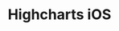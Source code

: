 ---
title:  Highcharts iOS
description: 我们强大的、坚如磐石的JavaScript图表库通过我们的Objective-C包装器可用于iOS。只需几行代码就能获得华丽的多点触摸图表。
buttons:
- name: 下载
  link: https://github.com/highcharts/highcharts-ios
  class: btn-primary
cover: /svg/iospage.svg
core-features: 
- title: Robust documentation
  content: We take great pride in creating developer-friendly  documentation and <a href="/ios/demo">demos</a> that make learning our tool a fun experience. <a href="https://api.highcharts.com/ios/highcharts/"> Our API documentation</a> contains descriptions of all the necessary classes and how to use them.  You will also find several <a href="https://www.highcharts.com/blog/posts/frameworks/ios/">"getting  started"</a> guides, as well as in-depth documentation of its features and options with live code.  As the infrastructure itself is intuitive, most developers will find it easy to use, even without  referencing the documentation.
- title: Vast chart collection
  content: Highcharts currently supports line, spline, area, areaspline,  column, bar, pie, scatter, angular gauges, arearange, areasplinerange, columnrange, bubble,  box plot, error bars, funnel, waterfall and polar chart types.
- title: Options are optional
  content: Highcharts simple options-structure allows for deep  customization, and styling can be done via JavaScript or CSS. Highcharts  is also extendable and pluggable for experts seeking advanced animations  and functionality. Check out some advanced <a href="/blog/posts/cool-use-case/"> cool use cases</a> in our community section, and <a href="/wrappers-addons-and-plugins/add-ons/">plugins</a> in our our  extensions directory.
- title: Flexible styling
  content: Our elegant charts render crisp and clear at any resolution  and are easily styled via the via <a href="/ios/demo/styled-mode-column">Objective-C (iOS)</a> or <a href="https://api.highcharts.com/highcharts/">Javascript API</a> as well as CSS (web apps).
- title: Dynamic & Customizable
  content: Our elegant charts render crisp and clear at any  resolution and are easily styled via our simple options-structure using <a href="https://www.highcharts.com/docs/chart-design-and-style/design-and-style">JavaScript</a> or <a href="https://www.highcharts.com/docs/chart-design-and-style/style-by-css">CSS</a>.  Highcharts is also extendable and pluggable for experts seeking advanced animations  and functionality. Check out some advanced <a href="/posts/cool-use-case">cool use cases</a> in our community section, and <a href="https://www.highcharts.com/wrappers-addons-and-plugins/add-ons/">plugins</a> in our extensions directory.
- title: Usage
  content: On the server-side, you will need ASP .NET MVC 4+, Visual Studio .NET 2012, and above are highly recommended if you want to open product demos directly. On the client-side, no additional work is necessary. The resulting chart code generates data-driven charts using the rock-solid Highcharts JavaScript library, which dynamically scales across all modern browsers and platforms <a href="https://www.highcharts.com/docs/getting-started/system-requirements">(Highcharts browser compatibility)</a>
- title: Technology
  content: Our mobile solution encompasses a small JavaScript web view embedded  in your mobile application. This code is identical to the industry-leading Highcharts code,  used across millions of web pages. A dedicated <a href="https://github.com/highcharts/highcharts-ios"> iOS wrapper</a> is available for developers who would rather not work with the JavaScript library  directly.
- title: Touch and mobile-optimized
  content: <a href="/docs/chart-concepts/responsive"> Intelligent responsiveness</a> not only adjusts the chart to the  dimensions of its container but also automatically places non-graph  elements such as labels, legends, and headings in the most optimal  location. Multi-touch gesture support allows for a native experience  on mobile and touch screens. Touch gestures include single touch-drag  for data inspection, multi-touch for&nbsp; <a href="https://www.highcharts.com/docs/chart-concepts/zooming"> zooming</a>, and more.
- title: Vibrant community
  content: The largest developer community of any premium charting tool  on <a href="https://github.com/highcharts/highcharts/">Github</a>, <a href="https://stackoverflow.com/questions/tagged/highcharts"> StackOverflow</a>, and other <a href="https://www.highcharts.com/forum/">forums</a> is eager to offer additional assistance,  platform-specific implementation advice and inspiration when you need it. In  addition, we have dozen dedicated <a href="/support">support</a> engineers  monitoring our forums, StackOverflow, GitHub and support emails.
---